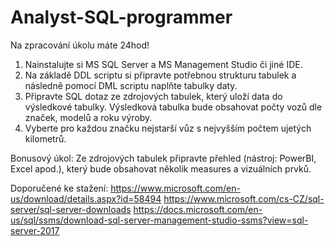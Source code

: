 # Analyst-SQL-programmer

Na zpracování úkolu máte 24hod!

1) Nainstalujte si MS SQL Server a MS Management Studio či jiné IDE. 
2) Na základě DDL scriptu si připravte potřebnou strukturu tabulek a následně pomocí DML scriptu naplňte tabulky daty.
3) Připravte SQL dotaz ze zdrojových tabulek, který uloží data do výsledkové tabulky. Výsledková tabulka bude obsahovat počty vozů dle značek, modelů a roku výroby.
4) Vyberte pro každou značku nejstarší vůz s nejvyšším počtem ujetých kilometrů.

Bonusový úkol:
Ze zdrojových tabulek připravte přehled (nástroj: PowerBI, Excel apod.), který bude obsahovat několik measures a vizuálních prvků.


Doporučené ke stažení:
https://www.microsoft.com/en-us/download/details.aspx?id=58494
https://www.microsoft.com/cs-CZ/sql-server/sql-server-downloads
https://docs.microsoft.com/en-us/sql/ssms/download-sql-server-management-studio-ssms?view=sql-server-2017
